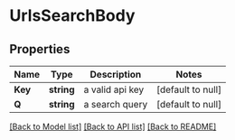 # UrlsSearchBody

## Properties
Name | Type | Description | Notes
------------ | ------------- | ------------- | -------------
**Key** | **string** | a valid api key | [default to null]
**Q** | **string** | a search query | [default to null]

[[Back to Model list]](../README.md#documentation-for-models) [[Back to API list]](../README.md#documentation-for-api-endpoints) [[Back to README]](../README.md)

